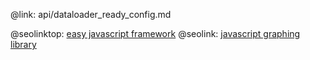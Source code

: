 @link: api/dataloader_ready_config.md

@seolinktop: [easy javascript framework](https://webix.com)
@seolink: [javascript graphing library](https://webix.com/widget/charts/)